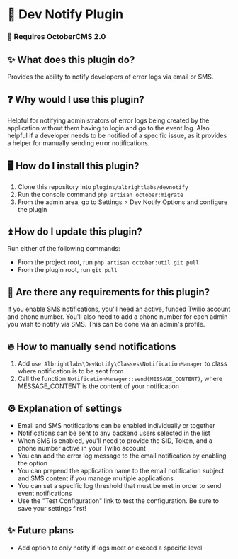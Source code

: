 
# 🔔 Dev Notify Plugin

### 🚨 Requires OctoberCMS 2.0

## ✨ What does this plugin do?
Provides the ability to notify developers of error logs via email or SMS.

## ❓ Why would I use this plugin?
Helpful for notifying administrators of error logs being created by the application without them having to login and go to the event log.
Also helpful if a developer needs to be notified of a specific issue, as it provides a helper for manually sending error notifications.

## 🖥️ How do I install this plugin?
1. Clone this repository into `plugins/albrightlabs/devnotify`
2. Run the console command `php artisan october:migrate`
3. From the admin area, go to Settings > Dev Notify Options and configure the plugin

## ⏫ How do I update this plugin?
Run either of the following commands:
* From the project root, run `php artisan october:util git pull`
* From the plugin root, run `git pull`

## 🚨 Are there any requirements for this plugin?
If you enable SMS notifications, you'll need an active, funded Twilio account and phone number.
You'll also need to add a phone number for each admin you wish to notify via SMS. This can be done via an admin's profile.

## 🔥 How to manually send notifications
1. Add `use Albrightlabs\DevNotify\Classes\NotificationManager` to class where notification is to be sent from
2. Call the function `NotificationManager::send(MESSAGE_CONTENT)`, where MESSAGE_CONTENT is the content of your notification

## ⚙️ Explanation of settings
* Email and SMS notifications can be enabled individually or together
* Notifications can be sent to any backend users selected in the list
* When SMS is enabled, you'll need to provide the SID, Token, and a phone number active in your Twilio account
* You can add the error log message to the email notification by enabling the option
* You can prepend the application name to the email notification subject and SMS content if you manage multiple applications
* You can set a specific log threshold that must be met in order to send event notifications
* Use the "Test Configuration" link to test the configuration. Be sure to save your settings first!

## ✨ Future plans
* Add option to only notify if logs meet or exceed a specific level
